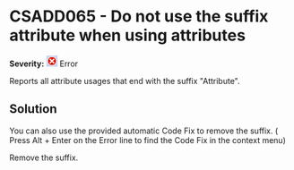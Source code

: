 # CSADD065 - Do not use the suffix attribute when using attributes

**Severity:** ![Error](../images/Error.png) Error

Reports all attribute usages that end with the suffix "Attribute".

## Solution

You can also use the provided automatic Code Fix to remove the suffix. ( Press Alt + Enter on the Error line to find the Code Fix in the context menu) 

Remove the suffix.